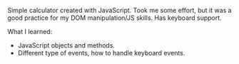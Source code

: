 Simple calculator created with JavaScript. Took me some effort, but it was a good practice for my DOM manipulation/JS skills.
Has keyboard support.

What I learned: 
- JavaScript objects and methods.
- Different type of events, how to handle keyboard events.
